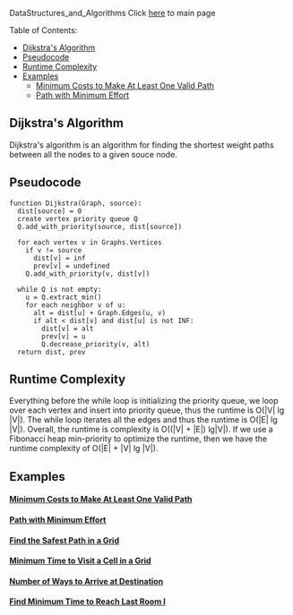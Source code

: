 DataStructures_and_Algorithms
Click [here](../README.md) to main page

Table of Contents:
- [Dijkstra's Algorithm](#dijkstras-algorithm)
- [Pseudocode](#pseudocode)
- [Runtime Complexity](#runtime-complexity)
- [Examples](#examples)
    - [Minimum Costs to Make At Least One Valid Path](#minimum-costs-to-make-at-least-one-valid-path)
    - [Path with Minimum Effort](#path-with-minimum-effort)

## Dijkstra's Algorithm
Dijkstra's algorithm is an algorithm for finding the shortest weight paths between all the nodes to a given souce node.

## Pseudocode
```
function Dijkstra(Graph, source):
  dist[source] = 0
  create vertex priority queue Q
  Q.add_with_priority(source, dist[source])

  for each vertex v in Graphs.Vertices
    if v != source
      dist[v] = inf
      prev[v] = undefined
    Q.add_with_priority(v, dist[v])
  
  while Q is not empty:
    u = Q.extract_min()
    for each neighbor v of u:
      alt = dist[u] + Graph.Edges(u, v)
      if alt < dist[v] and dist[u] is not INF:
        dist[v] = alt
        prev[v] = u
        Q.decrease_priority(v, alt)
  return dist, prev
```

## Runtime Complexity
Everything before the while loop is initializing the priority queue, we loop over each vertex and insert into priority queue, thus the runtime is O(|V| lg |V|). The while loop iterates all the edges and thus the runtime is O(|E| lg |V|). Overall, the runtime is complexity is O((|V| + |E|) lg|V|). If we use a Fibonacci heap min-priority to optimize the runtime, then we have the runtime complexity of O(|E| + |V| lg |V|).

## Examples
#### [Minimum Costs to Make At Least One Valid Path](minimum_costs_to_make_at_least_one_valid_path_in_a_grid/description.md)
#### [Path with Minimum Effort](./path_with_minimum_effort/description.md)
#### [Find the Safest Path in a Grid](./find_the_safest_path_in_a_grid/description.md)
#### [Minimum Time to Visit a Cell in a Grid](./minimum_time_to_visit_a_cell_in_a_grid/description.md)
#### [Number of Ways to Arrive at Destination](./number_of_ways_to_arrive_at_destination/description.md)
#### [Find Minimum Time to Reach Last Room I](./find_minimum_time_to_reach_last_room_i/description.md)